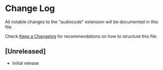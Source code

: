 # Change Log

All notable changes to the "audiocode" extension will be documented in this file.

Check [Keep a Changelog](http://keepachangelog.com/) for recommendations on how to structure this file.

## [Unreleased]

- Initial release